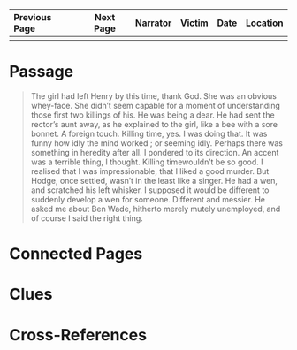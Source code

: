 | Previous Page | Next Page | Narrator | Victim | Date | Location |
|:--------------|:---------:|---------:|-------:|-----:|---------:|
|               |           |          |        |      |          |

# Passage
>The girl had left Henry by this time, thank God. She was an obvious whey-face. She didn’t seem capable for a moment of understanding those first two killings of his. He was being a dear. He had sent the rector’s aunt away, as he explained to the girl, like a bee with a sore bonnet. A foreign touch. Killing time, yes. I was doing that. It was funny how idly the mind worked ; or seeming idly. Perhaps there was something in heredity after all. I pondered to its direction. An accent was a terrible thing, I thought. Killing timewouldn’t be so good. I realised that I was impressionable, that I liked a good murder. But Hodge, once settled, wasn’t in the least like a singer. He had a wen, and scratched his left whisker. I supposed it would be different to suddenly develop a wen for someone. Different and messier. He asked me about Ben Wade, hitherto merely mutely unemployed, and of course I said the right thing.
# Connected Pages
# Clues
# Cross-References
